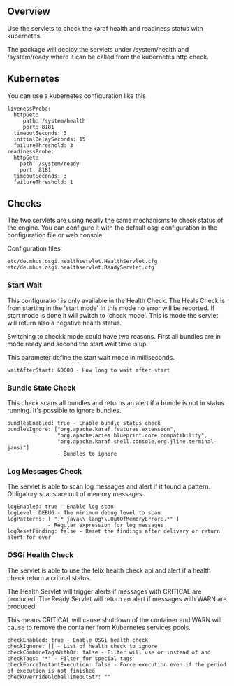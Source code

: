 
## Overview 

Use the servlets to check the karaf health and readiness status with kubernetes.

The package will deploy the servlets under /system/health and /system/ready where it can be called from the kubernetes http check.

## Kubernetes

You can use a kubernetes configuration like this
```
livenessProbe:
  httpGet:
     path: /system/health
     port: 8181
  timeoutSeconds: 3
  initialDelaySeconds: 15
  failureThreshold: 3
readinessProbe:
  httpGet:
    path: /system/ready
    port: 8181
  timeoutSeconds: 3
  failureThreshold: 1
```

## Checks

The two servlets are using nearly the same mechanisms to check status of the engine. You can configure it with the default osgi configuration in the configuration file or web console.

Configuration files:
```
etc/de.mhus.osgi.healthservlet.HealthServlet.cfg
etc/de.mhus.osgi.healthservlet.ReadyServlet.cfg
```

### Start Wait

This configuration is only available in the Health Check. The Heals Check is from starting in the 'start mode' In this mode no error will be reported. If start mode is done it will switch to 'check mode'. This is mode the servlet will return also a negative health status.

Switching to checkk mode could have two reasons. First all bundles are in mode ready and second the start wait time is up.

This parameter define the start wait mode in milliseconds.

```
waitAfterStart: 60000 - How long to wait after start
```

### Bundle State Check

This check scans all bundles and returns an alert if a bundle is not in status running. It's possible to ignore bundles.

```
bundlesEnabled: true - Enable bundle status check
bundlesIgnore: ["org.apache.karaf.features.extension",
                "org.apache.aries.blueprint.core.compatibility",
                "org.apache.karaf.shell.console,org.jline.terminal-jansi"]
                - Bundles to ignore
```

### Log Messages Check

The servlet is able to scan log messages and alert if it found a pattern. Obligatory scans are out of memory messages.

```
logEnabled: true - Enable log scan
logLevel: DEBUG - The minimum debug level to scan
logPatterns: [ ".* java\\.lang\\.OutOfMemoryError:.*" ]
             - Regular expression for log messages
logResetFinding: false - Reset the findings after delivery or return alert for ever
```

### OSGi Health Check

The servlet is able to use the felix health check api and alert if a health check return a critical status.

The Health Servlet will trigger alerts if messages with CRITICAL are produced. The Ready Servlet will return an alert if messages with WARN are produced.

This means CRITICAL will cause shutdown of the container and WARN will cause to remove the container from Kubernetes services pools.

```
checkEnabled: true - Enable OSGi health check
checkIgnore: [] - List of health check to ignore
checkCombineTagsWithOr: false - Filter will use or instead of and
checkTags: "*" - Filter for special tags
checkForceInstantExecution: false - Force execution even if the period of execution is not finished
checkOverrideGlobalTimeoutStr: ""
```
